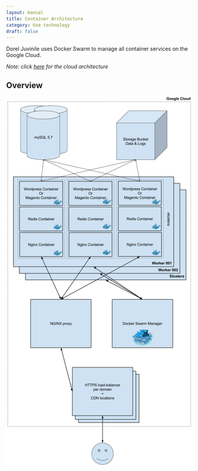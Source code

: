 ```yaml
---
layout: manual
title: Container Architecture
category: Use technology
draft: false
---
```


Dorel Juvinile uses Docker Swarm to manage all container services on the Google Cloud.

_Note: click [here](./cms-cloud-architecture.html) for the cloud architecture_

## Overview

![Container Setup](/assets/img/gcloud-container-architecture.png "Container Setup")